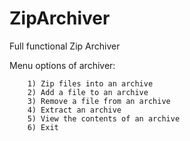 # ZipArchiver
Full functional Zip Archiver

Menu options of archiver:

        1) Zip files into an archive
        2) Add a file to an archive
        3) Remove a file from an archive
        4) Extract an archive
        5) View the contents of an archive
        6) Exit
